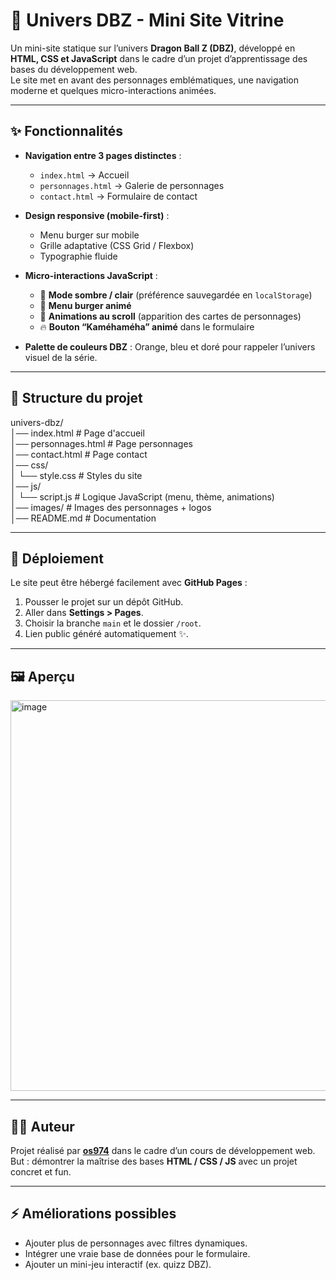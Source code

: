 # 🌌 Univers DBZ - Mini Site Vitrine

Un mini-site statique sur l’univers **Dragon Ball Z (DBZ)**, développé en **HTML, CSS et JavaScript** dans le cadre d’un projet d’apprentissage des bases du développement web.  
Le site met en avant des personnages emblématiques, une navigation moderne et quelques micro-interactions animées.

---

## ✨ Fonctionnalités

- **Navigation entre 3 pages distinctes** :  
  - `index.html` → Accueil  
  - `personnages.html` → Galerie de personnages  
  - `contact.html` → Formulaire de contact  

- **Design responsive (mobile-first)** :  
  - Menu burger sur mobile  
  - Grille adaptative (CSS Grid / Flexbox)  
  - Typographie fluide  

- **Micro-interactions JavaScript** :  
  - 🌙 **Mode sombre / clair** (préférence sauvegardée en `localStorage`)  
  - 📱 **Menu burger animé**  
  - 🎴 **Animations au scroll** (apparition des cartes de personnages)  
  - 🔥 **Bouton “Kaméhaméha” animé** dans le formulaire  

- **Palette de couleurs DBZ** : Orange, bleu et doré pour rappeler l’univers visuel de la série.  

---

## 📂 Structure du projet

univers-dbz/<BR>
│── index.html # Page d'accueil<BR>
│── personnages.html # Page personnages<BR>
│── contact.html # Page contact<BR>
│── css/<BR>
│ └── style.css # Styles du site<BR>
│── js/<BR>
│ └── script.js # Logique JavaScript (menu, thème, animations)<BR>
│── images/ # Images des personnages + logos<BR>
│── README.md # Documentation<BR>


---

## 🚀 Déploiement

Le site peut être hébergé facilement avec **GitHub Pages** :

1. Pousser le projet sur un dépôt GitHub.  
2. Aller dans **Settings > Pages**.  
3. Choisir la branche `main` et le dossier `/root`.  
4. Lien public généré automatiquement ✨.  

---

## 🖼️ Aperçu

<img width="1034" height="625" alt="image" src="https://github.com/user-attachments/assets/f2629e86-fcdc-4bf4-b770-067c2e846c86" />


---

## 👨‍💻 Auteur

Projet réalisé par **[os974](https://github.com/os974)** dans le cadre d’un cours de développement web.  
But : démontrer la maîtrise des bases **HTML / CSS / JS** avec un projet concret et fun.

---

## ⚡ Améliorations possibles

- Ajouter plus de personnages avec filtres dynamiques.  
- Intégrer une vraie base de données pour le formulaire.  
- Ajouter un mini-jeu interactif (ex. quizz DBZ).  
